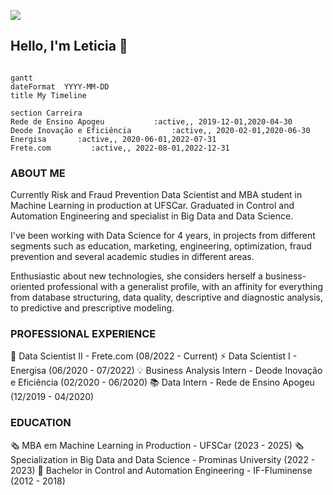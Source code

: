 ![](https://komarev.com/ghpvc/?username=leticiagcsilva)

## Hello, I'm Leticia 👋

```mermaid

gantt
dateFormat  YYYY-MM-DD
title My Timeline

section Carreira
Rede de Ensino Apogeu           :active,, 2019-12-01,2020-04-30
Deode Inovação e Eficiência         :active,, 2020-02-01,2020-06-30
Energisa       :active,, 2020-06-01,2022-07-31
Frete.com         :active,, 2022-08-01,2022-12-31

```
### ABOUT ME
Currently Risk and Fraud Prevention Data Scientist and MBA student in Machine Learning in production at UFSCar. Graduated in Control and Automation Engineering and specialist in Big Data and Data Science.

I've been working with Data Science for 4 years, in projects from different segments such as education, marketing, engineering, optimization, fraud prevention and several academic studies in different areas.

Enthusiastic about new technologies, she considers herself a business-oriented professional with a generalist profile, with an affinity for everything from database structuring, data quality, descriptive and diagnostic analysis, to predictive and prescriptive modeling.

### PROFESSIONAL EXPERIENCE
🚚  Data Scientist II - Frete.com (08/2022 - Current)
⚡ Data Scientist I - Energisa (06/2020 - 07/2022)
💡 Business Analysis Intern - Deode Inovação e Eficiência (02/2020 - 06/2020)
📚 Data Intern - Rede de Ensino Apogeu (12/2019 - 04/2020)

### EDUCATION
🗞️ MBA em Machine Learning in Production - UFSCar (2023 - 2025)
🗞️ Specialization in Big Data and Data Science - Prominas University (2022 - 2023)
🤖 Bachelor in Control and Automation Engineering - IF-Fluminense (2012 - 2018)
